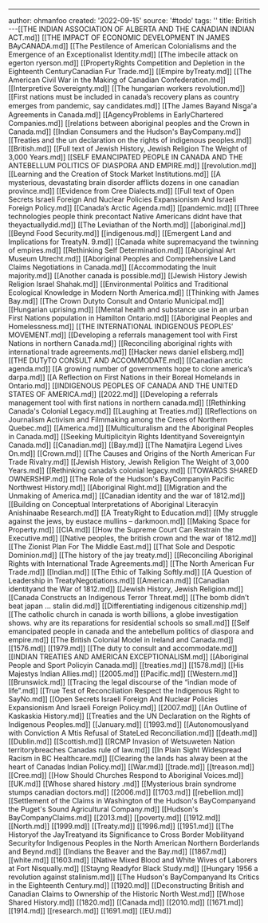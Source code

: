---
author: ohmanfoo
created: '2022-09-15'
source: '#todo'
tags: ''
title: British
---[[THE INDIAN ASSOCIATION OF ALBERTA AND THE CANADIAN INDIAN ACT.md]]
[[THE IMPACT OF ECONOMIC DEVELOPMENT IN JAMES BAyCANADA.md]]
[[The Pestilence of American Colonialisms and the Emergence of an Exceptionalist Identity.md]]
[[The imbecile attack on egerton ryerson.md]]
[[PropertyRights Competition and Depletion in the Eighteenth CenturyCanadian Fur Trade.md]]
[[Empire byTreaty.md]]
[[The American Civil War in the Making of Canadian Confederation.md]]
[[Interpretive Sovereignty.md]]
[[The hungarian workers revolution.md]]
[[First nations must be included in canada’s recovery plans as country emerges from pandemic, say candidates.md]]
[[The James Bayand Nisg̲a'a Agreements in Canada.md]]
[[AgencyProblems in EarlyChartered Companies.md]]
[[relations between aboriginal peoples and the Crown in Canada.md]]
[[Indian Consumers and the Hudson's BayCompany.md]]
[[Treaties and the un declaration on the rights of indigenous peoples.md]]
[[British.md]]
[[Full text of Jewish History, Jewish Religion The Weight of 3,000 Years.md]]
[[SELF EMANCIPATED PEOPLE IN CANADA AND THE ANTEBELLUM POLITICS OF DIASPORA AND EMPIRE.md]]
[[revolution.md]]
[[Learning and the Creation of Stock Market Institutions.md]]
[[A mysterious, devastating brain disorder afflicts dozens in one canadian province.md]]
[[Evidence from Cree Dialects.md]]
[[Full text of Open Secrets Israeli Foreign And Nuclear Policies Expansionism And Israeli Foreign Policy.md]]
[[Canada’s Arctic Agenda.md]]
[[pandemic.md]]
[[Three technologies people think precontact Native Americans didnt have that theyactuallydid.md]]
[[The Leviathan of the North.md]]
[[aboriginal.md]]
[[Beynd Food Security.md]]
[[indigenous.md]]
[[Emergent Land and Implications for TreatyN. 9.md]]
[[Canada white supremacyand the twinning of empires.md]]
[[Rethinking Self Determination.md]]
[[Aboriginal Art Museum Utrecht.md]]
[[Aboriginal Peoples and Comprehensive Land Claims Negotiations in Canada.md]]
[[Accommodating the Inuit majority.md]]
[[Another canada is possible.md]]
[[Jewish History Jewish Religion Israel Shahak.md]]
[[Environmental Politics and Traditional Ecological Knowledge in Modern North America.md]]
[[Thinking with James Bay.md]]
[[The Crown Dutyto Consult and Ontario Municipal.md]]
[[Hungarian uprising.md]]
[[Mental health and substance use in an urban First Nations population in Hamilton Ontario.md]]
[[Aboriginal Peoples and Homelessness.md]]
[[THE INTERNATIONAL INDIGENOUS PEOPLES’ MOVEMENT.md]]
[[Developing a referrals management tool with First Nations in northern Canada.md]]
[[Reconciling aboriginal rights with international trade agreements.md]]
[[Hacker news daniel ellsberg.md]]
[[THE DUTyTO CONSULT AND ACCOMMODATE.md]]
[[Canadian arctic agenda.md]]
[[A growing number of governments hope to clone america’s darpa.md]]
[[A Reflection on First Nations in their Boreal Homelands in Ontario.md]]
[[INDIGENOUS PEOPLES OF CANADA AND THE UNITED STATES OF AMERICA.md]]
[[2022.md]]
[[Developing a referrals management tool with first nations in northern canada.md]]
[[Rethinking Canada's Colonial Legacy.md]]
[[Laughing at Treaties.md]]
[[Reflections on Journalism Activism and Filmmaking among the Crees of Northern Quebec.md]]
[[America.md]]
[[Multiculturalism and the Aboriginal Peoples in Canada.md]]
[[Seeking Multiplicityin Rights Identityand Sovereigntyin Canada.md]]
[[Canadian.md]]
[[Bay.md]]
[[The Namatjira Legend Lives On.md]]
[[Crown.md]]
[[The Causes and Origins of the North American Fur Trade Rivalry.md]]
[[Jewish History, Jewish Religion The Weight of 3,000 Years.md]]
[[Rethinking canada’s colonial legacy.md]]
[[TOWARDS SHARED OWNERSHIP.md]]
[[The Role of the Hudson's BayCompanyin Pacific Northwest History.md]]
[[Aboriginal Right.md]]
[[Migration and the Unmaking of America.md]]
[[Canadian identity and the war of 1812.md]]
[[Building on Conceptual Interpretations of Aboriginal Literacyin Anishinaabe Research.md]]
[[A TreatyRight to Education.md]]
[[My struggle against the jews, by eustace mullins – darkmoon.md]]
[[Making Space for Property.md]]
[[CIA.md]]
[[How the Supreme Court Can Restrain the Executive.md]]
[[Native peoples, the british crown and the war of 1812.md]]
[[The Zionist Plan For The Middle East.md]]
[[That Sole and Despotic Dominion.md]]
[[The history of the jay treaty.md]]
[[Reconciling Aboriginal Rights with International Trade Agreements.md]]
[[The North American Fur Trade.md]]
[[Indian.md]]
[[The Ethic of Talking Softly.md]]
[[A Question of Leadership in TreatyNegotiations.md]]
[[American.md]]
[[Canadian identityand the War of 1812.md]]
[[Jewish History, Jewish Religion.md]]
[[Canada Constructs an Indigenous Terror Threat.md]]
[[The bomb didn’t beat japan … stalin did.md]]
[[Differentiating indigenous citizenship.md]]
[[The catholic church in canada is worth billions, a globe investigation shows. why are its reparations for residential schools so small.md]]
[[Self emancipated people in canada and the antebellum politics of diaspora and empire.md]]
[[The British Colonial Model in Ireland and Canada.md]]
[[1576.md]]
[[1979.md]]
[[The duty to consult and accommodate.md]]
[[INDIAN TREATIES AND AMERICAN EXCEPTIONALISM.md]]
[[Aboriginal People and Sport Policyin Canada.md]]
[[treaties.md]]
[[1578.md]]
[[His Majestys Indian Allies.md]]
[[2005.md]]
[[Pacific.md]]
[[Western.md]]
[[Brunswick.md]]
[[Tracing the legal discourse of the “indian mode of life”.md]]
[[True Test of Reconciliation Respect the Indigenous Right to SayNo.md]]
[[Open Secrets Israeli Foreign And Nuclear Policies Expansionism And Israeli Foreign Policy.md]]
[[2007.md]]
[[An Outline of Kaskaskia History.md]]
[[Treaties and the UN Declaration on the Rights of Indigenous Peoples.md]]
[[January.md]]
[[1993.md]]
[[Autonomouslyand with Conviction A Mtis Refusal of StateLed Reconciliation.md]]
[[death.md]]
[[Dublin.md]]
[[Scottish.md]]
[[RCMP Invasion of Wetsuweten Nation territorybreaches Canadas rule of law.md]]
[[In Plain Sight Widespread Racism in BC Healthcare.md]]
[[Clearing the lands has alway been at the heart of Canadas Indian Policy.md]]
[[War.md]]
[[trade.md]]
[[treason.md]]
[[Cree.md]]
[[How Should Churches Respond to Aboriginal Voices.md]]
[[UK.md]]
[[Whose shared history .md]]
[[Mysterious brain syndrome stumps canadian doctors.md]]
[[2006.md]]
[[1703.md]]
[[rebellion.md]]
[[Settlement of the Claims in Washington of the Hudson's BayCompanyand the Puget's Sound Agricultural Company.md]]
[[Hudson's BayCompanyClaims.md]]
[[2013.md]]
[[poverty.md]]
[[1912.md]]
[[North.md]]
[[1999.md]]
[[Treaty.md]]
[[1996.md]]
[[1951.md]]
[[The Historyof the JayTreatyand its Significance to Cross Border Mobilityand Securityfor Indigenous Peoples in the North American Northern Borderlands and Beynd.md]]
[[Indians the Beaver and the Bay.md]]
[[1867.md]]
[[white.md]]
[[1603.md]]
[[Native Mixed Blood and White Wives of Laborers at Fort Nisqually.md]]
[[Stayng Readyfor Black Study.md]]
[[Hungary 1956 a revolution against stalinism.md]]
[[The Hudson's BayCompanyand Its Critics in the Eighteenth Century.md]]
[[1920.md]]
[[Deconstructing British and Canadian Claims to Ownership of the Historic North West.md]]
[[Whose Shared History.md]]
[[1820.md]]
[[Canada.md]]
[[2010.md]]
[[1671.md]]
[[1914.md]]
[[research.md]]
[[1691.md]]
[[EU.md]]
